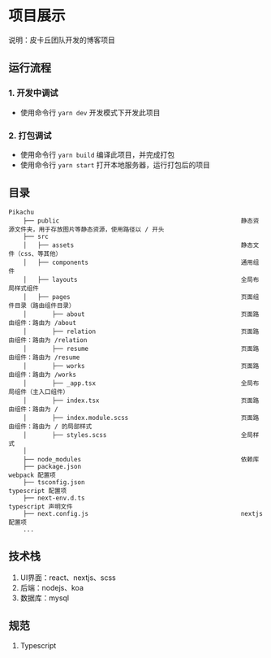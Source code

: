 # 项目展示

说明：皮卡丘团队开发的博客项目

## 运行流程

### 1. 开发中调试

- 使用命令行 `yarn dev` 开发模式下开发此项目

### 2. 打包调试

- 使用命令行 `yarn build` 编译此项目，并完成打包
- 使用命令行 `yarn start` 打开本地服务器，运行打包后的项目

## 目录

```
Pikachu
    ├── public                                                  静态资源文件夹，用于存放图片等静态资源，使用路径以 / 开头
    ├── src  
    │   ├── assets                                              静态文件（css、等其他）  
    │   ├── components                                          通用组件
    │   ├── layouts                                             全局布局样式组件
    │   ├── pages                                               页面组件目录（路由组件目录） 
    │       ├── about                                           页面路由组件：路由为 /about
    │       ├── relation                                        页面路由组件：路由为 /relation
    │       ├── resume                                          页面路由组件：路由为 /resume
    │       ├── works                                           页面路由组件：路由为 /works
    │       ├── _app.tsx                                        全局布局组件（主入口组件）
    │       ├── index.tsx                                       页面路由组件：路由为 /
    │       ├── index.module.scss                               页面路由组件：路由为 / 的局部样式     
    │       ├── styles.scss                                     全局样式   
    │
    ├── node_modules                                            依赖库
    ├── package.json                                            webpack 配置项
    ├── tsconfig.json                                           typescript 配置项
    ├── next-env.d.ts                                           typescript 声明文件
    ├── next.config.js                                          nextjs配置项
    ...

```

## 技术栈

1. UI界面：react、nextjs、scss
2. 后端：nodejs、koa
3. 数据库：mysql

## 规范

1. Typescript


